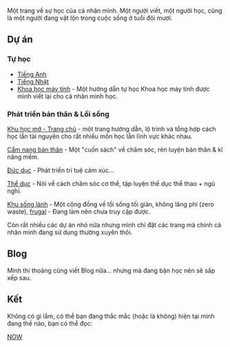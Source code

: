 Một trang về sự học của cá nhân mình. Một người viết, một người học, cũng là một người đang vật lộn trong cuộc sống ở tuổi đôi mươi.

## Dự án

### Tự học

- [Tiếng Anh](https://daihocmo.github.io/tieng-anh/)
- [Tiếng Nhật](https://daihocmo.github.io/tieng-nhat/)
- [Khoa học máy tính](guide/khmt.md) - Một hướng dẫn tự học Khoa học máy tính được mình viết lại cho cá nhân mình học.

### Phát triển bản thân & Lối sống

[Khu học mở - Trang chủ](https://daihocmo.github.io/) - một trang hướng dẫn, lộ trình và tổng hợp cách học lẫn tài nguyên cho rất nhiều môn học lẫn lĩnh vực khác nhau.

[Cẩm nang bản thân](https://daihocmo.github.io/ki-nang-song/) - Một "cuốn sách" về chăm sóc, rèn luyện bản thân & kĩ năng mềm.

[Đức dục](https://github.com/daihocmo/duc-duc) - Phát triển trí tuệ cảm xúc...

[Thể dục](https://github.com/daihocmo/the-duc) - Nói về cách chăm sóc cơ thể, tập luyện thể dục thể thao + ngủ nghỉ.

[Khu sống lành]() - Một cộng đồng về lối sống tối giản, không lãng phí (zero waste), [frugal](https://old.reddit.com/r/Frugal/wiki/index) - Đang làm nên chưa truy cập được.


Còn rất nhiều các dự án nhỏ nữa nhưng mình chỉ đặt các trang mà chính cá nhân mình đang sử dụng thường xuyên thôi.

## Blog

Mình thi thoảng cũng viết Blog nữa... nhưng mà đang bận học nên sẽ sắp xếp sau.

## Kết

Không có gì lắm, có thể bạn đang thắc mắc (hoặc là không) hiện tại mình đang thế nào, bạn có thể đọc:

[NOW](now/index.md)